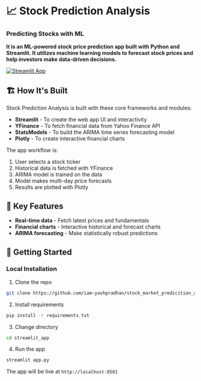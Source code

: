 # 📈 **Stock Prediction Analysis**
### **Predicting Stocks with ML**

**It is an ML-powered stock price prediction app built with Python and Streamlit. It utilizes machine learning models to forecast stock prices and help investors make data-driven decisions.**

[![Streamlit App](https://static.streamlit.io/badges/streamlit_badge_black_white.svg)](https://chanin.streamlitapp.com/)

## 🏗️ **How It's Built**

Stock Prediction Analysis is built with these core frameworks and modules:

- **Streamlit** - To create the web app UI and interactivity 
- **YFinance** - To fetch financial data from Yahoo Finance API
- **StatsModels** - To build the ARIMA time series forecasting model
- **Plotly** - To create interactive financial charts

The app workflow is:

1. User selects a stock ticker
2. Historical data is fetched with YFinance
3. ARIMA model is trained on the data 
4. Model makes multi-day price forecasts
5. Results are plotted with Plotly

## 🎯 **Key Features**

- **Real-time data** - Fetch latest prices and fundamentals 
- **Financial charts** - Interactive historical and forecast charts
- **ARIMA forecasting** - Make statistically robust predictions


## 🚀 **Getting Started**

### **Local Installation**

1. Clone the repo

```bash
git clone https://github.com/iam-yashpradhan/stock_market_predicition_app.git

```

2. Install requirements

```bash
pip install -r requirements.txt
```

3. Change directory
```bash
cd streamlit_app
```

4. Run the app

```bash
streamlit app.py
```

The app will be live at ```http://localhost:8501```

